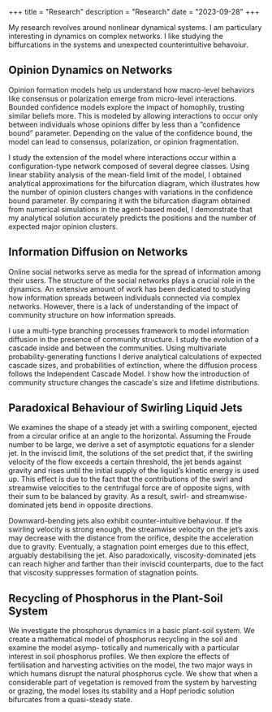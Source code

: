 +++
title = "Research"
description = "Research"
date = "2023-09-28"
+++


My research revolves around nonlinear dynamical systems. I am particulary interesting in dynamics on complex networks. I like studying the biffurcations in the systems and unexpected counterintuitive behavoiur.

## Opinion Dynamics on Networks

Opinion formation models help us understand how macro-level behaviors like consensus or polarization emerge from micro-level interactions. Bounded confidence models explore the impact of homophily, trusting similar beliefs more. This is modeled by allowing interactions to occur only between individuals whose opinions differ by less than a ”confidence bound” parameter. Depending on the value of the confidence bound, the model can lead to consensus, polarization, or opinion fragmentation.

I study the extension of the model where interactions occur within a configuration-type network composed of several degree classes. Using linear stability analysis of the mean-field limit of the model, I obtained analytical approximations for the bifurcation diagram, which illustrates how the number of opinion clusters changes with variations in the confidence bound parameter. By comparing it with the bifurcation diagram obtained from numerical simulations in the agent-based model, I demonstrate that my analytical solution accurately predicts the positions and the number of expected major opinion clusters.

## Information Diffusion on Networks

Online social networks serve as media for the spread of information among their users. The structure of the social networks plays a crucial role in the dynamics. An extensive amount of work has been dedicated to studying how information spreads between individuals connected via complex networks. However, there is a lack of understanding of the impact of community structure on how information spreads.

I use a multi-type branching processes framework to model information diffusion in the presence of community structure. I study the evolution of a cascade inside and between the communities. Using multivariate probability-generating functions I derive analytical calculations of expected cascade sizes, and probabilities of extinction, where the diffusion process follows the Independent Cascade Model. I show how the introduction of community structure changes the cascade's size and lifetime distributions.

## Paradoxical Behaviour of Swirling Liquid Jets


We examines the shape of a steady jet with a swirling component, ejected from a circular orifice at an angle to the horizontal. Assuming the Froude number to be large, we derive a set of asymptotic equations for a slender jet. In the inviscid limit, the solutions of the set predict that, if the swirling velocity of the flow exceeds a certain threshold, the jet bends against gravity and rises until the initial supply of the liquid’s kinetic energy is used up. This effect is due to the fact that the contributions of the swirl and streamwise velocities to the centrifugal force are of opposite signs, with their sum to be balanced by gravity. As a result, swirl- and streamwise-dominated jets bend in opposite directions.


Downward-bending jets also exhibit counter-intuitive behaviour. If the swirling velocity is strong enough, the streamwise velocity on the jet’s axis may decrease with the distance from the orifice, despite the acceleration due to gravity. Eventually, a stagnation point emerges due to this effect, arguably destabilising the jet. Also paradoxically, viscosity-dominated jets can reach higher  and farther than their inviscid counterparts, due to the fact that viscosity suppresses formation of stagnation points.

## Recycling of Phosphorus in the Plant-Soil System
We investigate the phosphorus dynamics in a basic plant-soil system. We create a mathematical model of phosphorus recycling in the soil and examine the model asymp- totically and numerically with a particular interest in soil phosphorus profiles. We then explore the effects of fertilisation and harvesting activities on the model, the two major ways in which humans disrupt the natural phosphorus cycle. We show that when a considerable part of vegetation is removed from the system by harvesting or grazing, the model loses its stability and a Hopf periodic solution bifurcates from a quasi-steady state.
